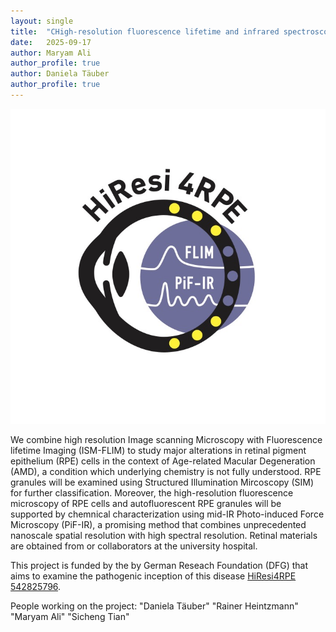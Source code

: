 ```yaml
---
layout: single
title:  "CHigh-resolution fluorescence lifetime and infrared spectroscopic characterization of pathogenic retinal pigment epithelium cell organelles (HiResi4RPE)"
date:   2025-09-17
author: Maryam Ali
author_profile: true
author: Daniela Täuber
author_profile: true
---
```


![BSAAdsorption](/assets/images/projects/HiResi4RPE.jpg)


We combine high resolution Image scanning Microscopy with Fluorescence lifetime Imaging (ISM-FLIM) to study major alterations in retinal pigment epithelium (RPE) cells in the context of Age-related Macular Degeneration (AMD), a condition which underlying chemistry is not fully understood. 
RPE granules will be examined using Structured Illumination Mircoscopy (SIM) for further classification.
Moreover, the high-resolution fluorescence microscopy of RPE cells and autofluorescent RPE granules will be supported by chemnical characterization using mid-IR Photo-induced Force Microscopy (PiF-IR), a promising method that combines unprecedented nanoscale spatial resolution with high spectral resolution. 
Retinal materials are obtained from or collaborators at the university hospital.


This project is funded by the by German Reseach Foundation (DFG) that aims to examine the pathogenic inception of this disease [HiResi4RPE 542825796](https://gepris.dfg.de/gepris/projekt/542825796?context=projekt&task=showDetail&id=542825796&).

People working on the project:
"Daniela Täuber"
"Rainer Heintzmann"
"Maryam Ali"
"Sicheng Tian"
